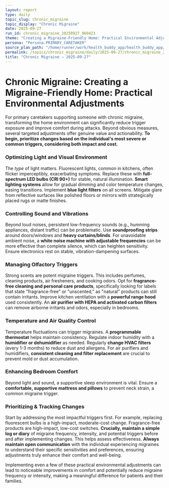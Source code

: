```yaml
---
layout: report
type: daily
topic_slug: chronic_migraine
topic_display: "Chronic Migraine"
date: 2025-09-27
run_id: chronic_migraine_20250927_060423
theme: "Creating a Migraine-Friendly Home: Practical Environmental Adjustments"
persona: "Persona.PRIMARY_CARETAKER"
source_plan_path: "/home/runner/work/health_buddy_app/health_buddy_app/.results/chronic_migraine/weekly_plan/2025-09-22/plan.json"
permalink: /topics/chronic_migraine/daily/2025-09-27/chronic_migraine_20250927_060423/
title: "Chronic Migraine — 2025-09-27"
---
```


# Chronic Migraine: Creating a Migraine-Friendly Home: Practical Environmental Adjustments

For primary caretakers supporting someone with chronic migraine, transforming the home environment can significantly reduce trigger exposure and improve comfort during attacks. Beyond obvious measures, several targeted adjustments offer genuine value and actionability. **To begin, prioritize changes based on the individual's most severe or common triggers, considering both impact and cost.**

### Optimizing Light and Visual Environment
The *type* of light matters. Fluorescent lights, common in kitchens, often flicker imperceptibly, exacerbating symptoms. Replace these with **full-spectrum LED bulbs (CRI 90+)** for stable, natural illumination. **Smart lighting systems** allow for gradual dimming and color temperature changes, easing transitions. Implement **blue light filters** on all screens. Mitigate glare from reflective surfaces like polished floors or mirrors with strategically placed rugs or matte finishes.

### Controlling Sound and Vibrations
Beyond loud noises, persistent low-frequency sounds (e.g., humming appliances, distant traffic) can be problematic. Use **soundproofing strips** around doors/windows and **heavy curtains/blinds**. For unavoidable ambient noise, a **white noise machine with adjustable frequencies** can be more effective than complete silence, which can heighten sensitivity. Ensure electronics rest on stable, vibration-dampening surfaces.

### Managing Olfactory Triggers
Strong scents are potent migraine triggers. This includes perfumes, cleaning products, air fresheners, and cooking odors. Opt for **fragrance-free cleaning and personal care products**, specifically looking for labels that state "fragrance-free" or "unscented," as "natural" products can still contain irritants. Improve kitchen ventilation with a **powerful range hood** used consistently. An **air purifier with HEPA and activated carbon filters** can remove airborne irritants and odors, especially in bedrooms.

### Temperature and Air Quality Control
Temperature fluctuations can trigger migraines. A **programmable thermostat** helps maintain consistency. Regulate indoor humidity with a **humidifier or dehumidifier** as needed. Regularly **change HVAC filters** (every 1-3 months) to reduce dust and allergens. For air purifiers and humidifiers, **consistent cleaning and filter replacement** are crucial to prevent mold or dust accumulation.

### Enhancing Bedroom Comfort
Beyond light and sound, a supportive sleep environment is vital. Ensure a **comfortable, supportive mattress and pillows** to prevent neck strain, a common migraine trigger.

### Prioritizing & Tracking Changes
Start by addressing the most impactful triggers first. For example, replacing fluorescent bulbs is a high-impact, moderate-cost change. Fragrance-free products are high-impact, low-cost switches.
**Crucially, maintain a simple log or diary** of migraine frequency, intensity, and potential triggers before and after implementing changes. This helps assess effectiveness. **Always maintain open communication** with the individual experiencing migraines to understand their specific sensitivities and preferences, ensuring adjustments truly enhance their comfort and well-being.

Implementing even a few of these practical environmental adjustments can lead to noticeable improvements in comfort and potentially reduce migraine frequency or intensity, making a meaningful difference for patients and their families.
